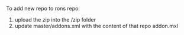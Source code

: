 To add new repo to rons repo:
1. upload the zip into the /zip folder
2. update master/addons.xml with the content of that repo addon.mxl
